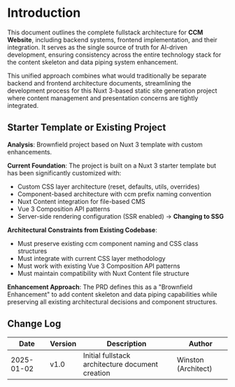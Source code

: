 # Introduction

This document outlines the complete fullstack architecture for **CCM Website**, including backend systems, frontend implementation, and their integration. It serves as the single source of truth for AI-driven development, ensuring consistency across the entire technology stack for the content skeleton and data piping system enhancement.

This unified approach combines what would traditionally be separate backend and frontend architecture documents, streamlining the development process for this Nuxt 3-based static site generation project where content management and presentation concerns are tightly integrated.

## Starter Template or Existing Project

**Analysis**: Brownfield project based on Nuxt 3 template with custom enhancements.

**Current Foundation**: The project is built on a Nuxt 3 starter template but has been significantly customized with:
- Custom CSS layer architecture (reset, defaults, utils, overrides)
- Component-based architecture with ccm prefix naming convention
- Nuxt Content integration for file-based CMS
- Vue 3 Composition API patterns
- Server-side rendering configuration (SSR enabled) → **Changing to SSG**

**Architectural Constraints from Existing Codebase**:
- Must preserve existing ccm component naming and CSS class structures
- Must integrate with current CSS layer methodology
- Must work with existing Vue 3 Composition API patterns
- Must maintain compatibility with Nuxt Content file structure

**Enhancement Approach**: The PRD defines this as a "Brownfield Enhancement" to add content skeleton and data piping capabilities while preserving all existing architectural decisions and component structures.

## Change Log

| Date | Version | Description | Author |
|------|---------|-------------|---------|
| 2025-01-02 | v1.0 | Initial fullstack architecture document creation | Winston (Architect) |
